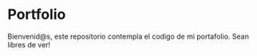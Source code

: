 # Portfolio
Bienvenid@s, este repositorio contempla el codigo de mi portafolio. Sean libres de ver!
